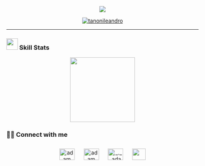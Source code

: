 <p align="center">
	<a href="https://github.com/tanonileandro" width="100">
		<img src="https://readme-typing-svg.herokuapp.com?lines=Hi,+I'm+Tanoni+Leandro;Programming+Technical+Student;Developer+Freelancer;Always%20learning%20new%20things&center=true&width=380&height=55">
	</a>
</p>
<p align="center">
	<a href="https://github.com/tanonileandro">
		<img src="https://komarev.com/ghpvc/?username=tanonileandro&label=Profile%20views&color=0e75b6&style=flat" alt="tanonileandro" />
	</a>
</p>
<hr>

### <a href="https://github.com/tanonileandro"><img src="https://www.blumbergdigital.com/wp-content/uploads/2020/10/stats-graphic-statistics-business-512.png" width="30"></a> Skill Stats
<p align="center">
<a href="https://github.com/tanonileandro">
  <img height="170em" src="https://github-readme-stats-eight-theta.vercel.app/api/top-langs/?username=tanonileandro&layout=compact&langs_count=8&theme=dark"/>
</a>
</p>

### 🤝🏻 Connect with me
<p align="center" display="">
  <a href="https://www.linkedin.com/in/leandro-tanoni/" target="blank"><img align="center"
      src="https://raw.githubusercontent.com/rahuldkjain/github-profile-readme-generator/master/src/images/icons/Social/linked-in-alt.svg"
      alt="adam pithewan" height="30" width="40" style="margin: 10px"/></a>
  <a href="https://www.facebook.com/leandro.tanoni.5" target="blank"><img align="center"
      src="https://raw.githubusercontent.com/rahuldkjain/github-profile-readme-generator/master/src/images/icons/Social/facebook.svg"
      alt="adam pithen wala" height="30" width="40" style="margin: 10px"/></a>
  <a href="https://www.instagram.com/tanonileandro/" target="blank"><img align="center"
      src="https://raw.githubusercontent.com/rahuldkjain/github-profile-readme-generator/master/src/images/icons/Social/instagram.svg"
      alt="_._.adam._" height="30" width="40" style="margin: 10px"/></a>
  <a href = "mailto: tanoni44@gmail.com"><img align="center" src="https://seeklogo.com/images/G/gmail-new-2020-logo-32DBE11BB4-seeklogo.com.png" height="30" width="35" style="margin: 10px"/></a>
</p>
